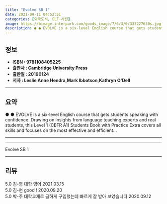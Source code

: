 ```yaml
---
title: "Evolve SB 1"
date: 2021-09-11 04:53:51
categories: [외국도서, ELT-사전]
image: https://bimage.interpark.com/goods_image/7/6/3/0/333227630s.jpg
description: ● ● EVOLVE is a six-level English course that gets students speaking with confidence. Drawing on insights from language teaching experts and real students, th
---
```


## **정보**

- **ISBN : 9781108405225**
- **출판사 : Cambridge University Press**
- **출판일 : 20190124**
- **저자 : Leslie Anne Hendra,Mark Ibbotson,Kathryn O'Dell**

------



## **요약**

●  ●  EVOLVE is a six-level English course that gets students speaking with confidence. Drawing on insights from language teaching experts and real students, this Level 1 (CEFR A1) Students Book with Practice Extra covers all skills and focuses on the most effective and efficient... 

------



------


Evolve SB 1 

------


## **리뷰** 

5.0 김-영 대학 영어 2021.03.15 <br/>5.0 김-현 good ! 2020.09.20 <br/>5.0 박-주 대학교재로 급하게 구입했는데 빠르게 잘 받아 보았습니다 2020.09.12 <br/>